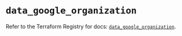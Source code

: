 # `data_google_organization`

Refer to the Terraform Registry for docs: [`data_google_organization`](https://registry.terraform.io/providers/hashicorp/google-beta/6.2.0/docs/data-sources/google_organization).
